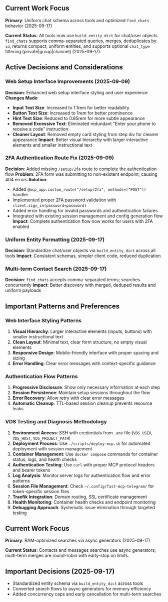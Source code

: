 ## Current Work Focus
**Primary**: Uniform chat schema across tools and optimized `find_chats` behavior (2025-09-17)

**Current Status**: All tools now use `build_entity_dict` for chat/user objects. `find_chats` supports comma-separated queries, merges, deduplicates by `id`, returns compact, uniform entities, and supports optional `chat_type` filtering (private|group|channel) (2025-09-17).

## Active Decisions and Considerations

### Web Setup Interface Improvements (2025-09-09)
**Decision**: Enhanced web setup interface styling and user experience
**Changes Made**:
- **Input Text Size**: Increased to 1.1rem for better readability
- **Button Text Size**: Increased to 1rem for better prominence  
- **Hint Text Size**: Reduced to 0.85rem for more subtle appearance
- **Removed Excessive Text**: Eliminated redundant "Enter your phone to receive a code" instruction
- **Cleaner Layout**: Removed empty card styling from step div for cleaner appearance
**Impact**: Better visual hierarchy with larger interactive elements and smaller instructional text

### 2FA Authentication Route Fix (2025-09-09)
**Decision**: Added missing `/setup/2fa` route to complete the authentication flow
**Problem**: 2FA form was submitting to non-existent endpoint, causing 404 errors
**Solution**: 
- Added `@mcp_app.custom_route("/setup/2fa", methods=["POST"])` handler
- Implemented proper 2FA password validation with `client.sign_in(password=password)`
- Added error handling for invalid passwords and authentication failures
- Integrated with existing session management and config generation flow
**Impact**: Complete authentication flow now works for users with 2FA enabled

### Uniform Entity Formatting (2025-09-17)
**Decision**: Standardize chat/user objects via `build_entity_dict` across all tools
**Impact**: Consistent schemas, simpler client code, reduced duplication

### Multi-term Contact Search (2025-09-17)
**Decision**: `find_chats` accepts comma-separated terms; searches concurrently
**Impact**: Better discovery with merged, deduped results and uniform payloads

## Important Patterns and Preferences

### Web Interface Styling Patterns
1. **Visual Hierarchy**: Larger interactive elements (inputs, buttons) with smaller instructional text
2. **Clean Layout**: Minimal text, clear form structure, no empty visual elements
3. **Responsive Design**: Mobile-friendly interface with proper spacing and sizing
4. **Error Handling**: Clear error messages with context-specific guidance

### Authentication Flow Patterns
1. **Progressive Disclosure**: Show only necessary information at each step
2. **Session Persistence**: Maintain setup sessions throughout the flow
3. **Error Recovery**: Allow retry with clear error messages
4. **Automatic Cleanup**: TTL-based session cleanup prevents resource leaks

### VDS Testing and Diagnosis Methodology
1. **Environment Access**: SSH with credentials from `.env` file (`VDS_USER`, `VDS_HOST`, `VDS_PROJECT_PATH`)
2. **Deployment Process**: Use `./scripts/deploy-mcp.sh` for automated deployment with session management
3. **Container Management**: Use `docker compose` commands for container status, logs, and health checks
4. **Authentication Testing**: Use `curl` with proper MCP protocol headers and bearer tokens
5. **Log Analysis**: Monitor server logs for authentication flow and error patterns
6. **Session File Management**: Check `~/.config/fast-mcp-telegram/` for token-specific session files
7. **Traefik Integration**: Domain routing, SSL certificate management
8. **Health Monitoring**: Container health checks and endpoint monitoring
9. **Debugging Approach**: Systematic issue elimination through targeted testing
## Current Work Focus
**Primary**: RAM-optimized searches via async generators (2025-09-17)

**Current Status**: Contacts and messages searches use async generators; multi-term merges are round-robin with early-stop on limits.

## Important Decisions (2025-09-17)
- Standardized entity schema via `build_entity_dict` across tools
- Converted search flows to async generators for memory efficiency
- Added concurrency caps and early cancellation for multi-term searches
